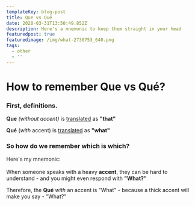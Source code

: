 ```yaml
---
templateKey: blog-post
title: Que vs Qué
date: 2020-03-31T13:50:49.852Z
description: Here's a mnemonic to keep them straight in your head
featuredpost: true
featuredimage: /img/what-2730753_640.png
tags:
  - other
  - ''
---
```

# How to remember Que vs Qué?

### First, definitions.

**Que** *(without accent)* is [translated](https://www.spanishdict.com/translate/que) as **"that"**

**Qué** (*with* accent) is [translated](https://www.spanishdict.com/translate/qu%C3%A9) as **"what"** 

### So how do we remember which is which?

Here's my mnemonic:\
\
When someone speaks with a heavy **accent**, they can be hard to understand - and you might even respond with **"What?"**

Therefore, the **Qué** *with* an accent is "What" - because a thick accent will make you say - "What?"